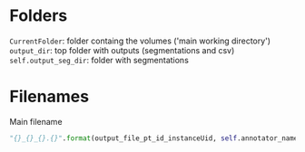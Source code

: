 
# Folders
`CurrentFolder`: folder containg the volumes ('main working directory')
`output_dir`: top folder with outputs (segmentations and csv)
`self.output_seg_dir`: folder with segmentations
# Filenames
Main filename
```py
"{}_{}_{}.{}".format(output_file_pt_id_instanceUid, self.annotator_name, self.revision_step[0], extension)
```